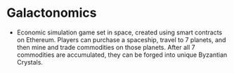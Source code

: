  # Galactonomics
  * Economic simulation game set in space, created using smart contracts on Ethereum. Players can purchase a spaceship, travel to 7 planets, and then mine and trade commodities on those planets. After all 7 commodities are accumulated, they can be forged into unique Byzantian Crystals.